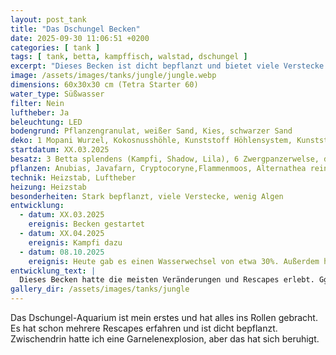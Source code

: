 ```yaml
---
layout: post_tank
title: "Das Dschungel Becken"
date: 2025-09-30 11:06:51 +0200
categories: [ tank ]
tags: [ tank, betta, kampffisch, walstad, dschungel ]
excerpt: "Dieses Becken ist dicht bepflanzt und bietet viele Verstecke."
image: /assets/images/tanks/jungle/jungle.webp
dimensions: 60x30x30 cm (Tetra Starter 60)
water_type: Süßwasser
filter: Nein
luftheber: Ja
beleuchtung: LED
bodengrund: Pflanzengranulat, weißer Sand, Kies, schwarzer Sand
deko: 1 Mopani Wurzel, Kokosnusshöhle, Kunststoff Höhlensystem, Kunststoff Steintor, roter Lavastrom, Garnelenhöhle
startdatum: XX.03.2025
besatz: 3 Betta splendens (Kampfi, Shadow, Lila), 6 Zwergpanzerwelse, diverse Neocaridina Garnelen, 3 Rennschnecken, diverse Posthornschnecken und Blasenschnecken
pflanzen: Anubias, Javafarn, Cryptocoryne,Flammenmoos, Alternathea reineckii, Schwimmpflanzen (Schwimmfarn, Froschbiss)
technik: Heizstab, Luftheber
heizung: Heizstab
besonderheiten: Stark bepflanzt, viele Verstecke, wenig Algen
entwicklung:
  - datum: XX.03.2025
    ereignis: Becken gestartet
  - datum: XX.04.2025
    ereignis: Kampfi dazu
  - datum: 08.10.2025
    ereignis: Heute gab es einen Wasserwechsel von etwa 30%. Außerdem habe ich die rote Pflanze umgesetzt und neue dazu gepflanzt. Außerdem einige stark wachsende Pflanzen zurückgeschnitten. Jetzt ist mehr Licht und mehr freier Schwimmraum verfügbar - aber dadurch war besonders Lila sehr gestresst, weil Kampfi sie ständig gesehen und verfolgt hat. Sie hat seit gestern deutliche Stressstreifen. Deshalb habe ich sie testweise zu den Jungischen ins Babybecken gesetzt. Mal sehen ob sie sich vertragen und sie entspannt ist, wenn nur kleine Babys um sie herum sind.
entwicklung_text: |
  Dieses Becken hatte die meisten Veränderungen und Rescapes erlebt. Ggf. werde ich hier Mal noch ausführlicher ergänzen. Ansonsten gerne Bilder ansehen :)
gallery_dir: /assets/images/tanks/jungle
---
```






Das Dschungel-Aquarium ist mein erstes und hat alles ins Rollen gebracht. Es hat schon mehrere Rescapes erfahren und ist
dicht bepflanzt. Zwischendrin hatte ich eine Garnelenexplosion, aber das hat sich beruhigt.
